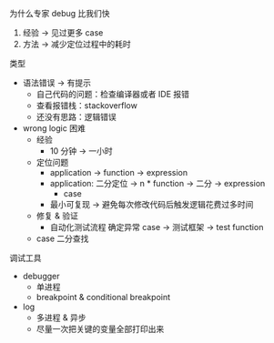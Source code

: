 为什么专家 debug 比我们快
1. 经验 -> 见过更多 case
2. 方法 -> 减少定位过程中的耗时

类型
- 语法错误 -> 有提示
  - 自己代码的问题：检查编译器或者 IDE 报错
  - 查看报错栈：stackoverflow
  - 还没有思路：逻辑错误
- wrong logic 困难
  - 经验
    - 10 分钟 -> 一小时
  - 定位问题
    - application -> function -> expression
    - application: 二分定位 -> n * function -> 二分 -> expression
      - case
    - 最小可复现 -> 避免每次修改代码后触发逻辑花费过多时间
  - 修复 & 验证
    - 自动化测试流程 确定异常 case -> 测试框架 -> test function
  - case 二分查找

调试工具
- debugger
  - 单进程
  - breakpoint & conditional breakpoint
- log
  - 多进程 & 异步
  - 尽量一次把关键的变量全部打印出来
